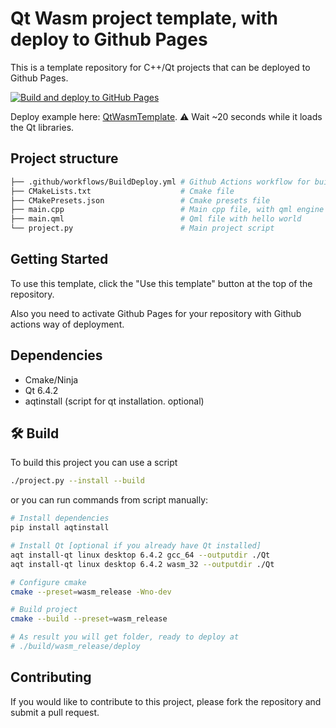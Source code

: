 # Qt Wasm project template, with deploy to Github Pages

This is a template repository for C++/Qt projects that can be deployed to Github Pages.

[![Build and deploy to GitHub Pages](https://github.com/SavenkovIgor/QtWasmTemplate/actions/workflows/BuildDeploy.yml/badge.svg)](https://github.com/SavenkovIgor/QtWasmTemplate/actions/workflows/BuildDeploy.yml)

Deploy example here: [QtWasmTemplate](https://savenkovigor.github.io/QtWasmTemplate/). :warning: Wait ~20 seconds while it loads the Qt libraries.

## Project structure
```bash
├── .github/workflows/BuildDeploy.yml # Github Actions workflow for build and deploy to Github Pages
├── CMakeLists.txt                    # Cmake file
├── CMakePresets.json                 # Cmake presets file
├── main.cpp                          # Main cpp file, with qml engine initialization
├── main.qml                          # Qml file with hello world
└── project.py                        # Main project script
```

## Getting Started

To use this template, click the "Use this template" button at the top of the repository.

Also you need to activate Github Pages for your repository with Github actions way of deployment.

## Dependencies
- Cmake/Ninja
- Qt 6.4.2
- aqtinstall (script for qt installation. optional)

## :hammer_and_wrench: Build
To build this project you can use a script
```bash
./project.py --install --build
```

or you can run commands from script manually:

```bash
# Install dependencies
pip install aqtinstall

# Install Qt [optional if you already have Qt installed]
aqt install-qt linux desktop 6.4.2 gcc_64 --outputdir ./Qt
aqt install-qt linux desktop 6.4.2 wasm_32 --outputdir ./Qt

# Configure cmake
cmake --preset=wasm_release -Wno-dev

# Build project
cmake --build --preset=wasm_release

# As result you will get folder, ready to deploy at
# ./build/wasm_release/deploy
```

## Contributing
If you would like to contribute to this project, please fork the repository and submit a pull request.

